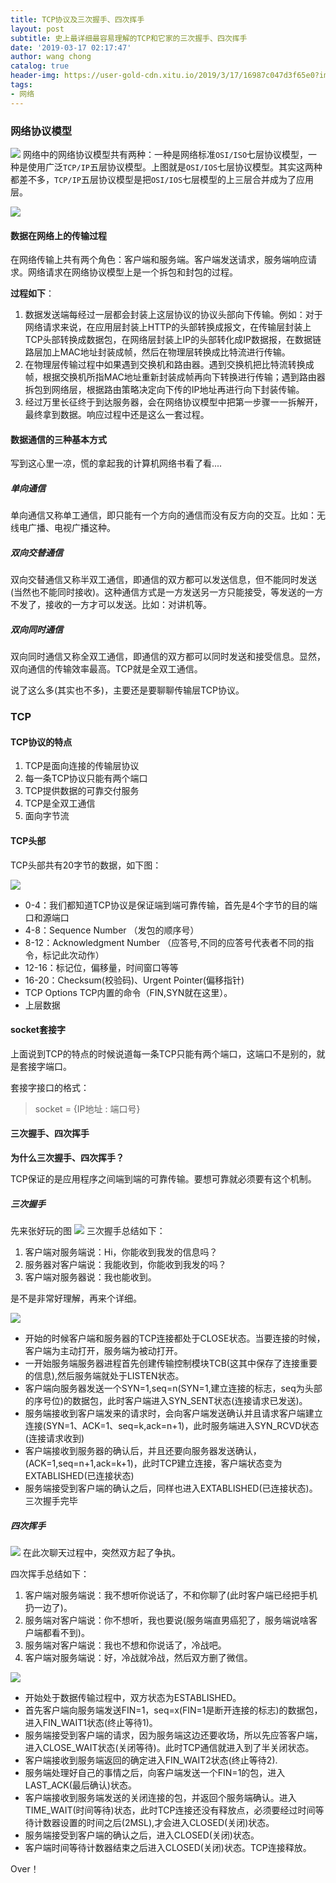 ```yaml
---
title: TCP协议及三次握手、四次挥手
layout: post
subtitle: 史上最详细最容易理解的TCP和它家的三次握手、四次挥手
date: '2019-03-17 02:17:47'
author: wang chong
catalog: true
header-img: https://user-gold-cdn.xitu.io/2019/3/17/16987c047d3f65e0?imageView2/1/w/1304/h/734/q/85/format/webp/interlace/1
tags:
- 网络
---
```


### 网络协议模型
![](https://user-gold-cdn.xitu.io/2019/3/17/16987400f967c260?w=988&h=405&f=png&s=283281)
网络中的网络协议模型共有两种：一种是网络标准`OSI/ISO`七层协议模型，一种是使用广泛`TCP/IP`五层协议模型。上图就是`OSI/IOS`七层协议模型。其实这两种都差不多，`TCP/IP`五层协议模型是把`OSI/IOS`七层模型的上三层合并成为了应用层。

![](https://user-gold-cdn.xitu.io/2019/3/17/169876d96fb79e30?w=1171&h=386&f=png&s=331529)
#### 数据在网络上的传输过程
在网络传输上共有两个角色：客户端和服务端。客户端发送请求，服务端响应请求。网络请求在网络协议模型上是一个拆包和封包的过程。

**过程如下**：

1. 数据发送端每经过一层都会封装上这层协议的协议头部向下传输。例如：对于网络请求来说，在应用层封装上HTTP的头部转换成报文，在传输层封装上TCP头部转换成数据包，在网络层封装上IP的头部转化成IP数据报，在数据链路层加上MAC地址封装成帧，然后在物理层转换成比特流进行传输。
2. 在物理层传输过程中如果遇到交换机和路由器。遇到交换机把比特流转换成帧，根据交换机所指MAC地址重新封装成帧再向下转换进行传输；遇到路由器拆包到网络层，根据路由策略决定向下传的IP地址再进行向下封装传输。
3. 经过万里长征终于到达服务器，会在网络协议模型中把第一步骤一一拆解开，最终拿到数据。响应过程中还是这么一套过程。

#### 数据通信的三种基本方式
写到这心里一凉，慌的拿起我的计算机网络书看了看....
##### 单向通信
单向通信又称单工通信，即只能有一个方向的通信而没有反方向的交互。比如：无线电广播、电视广播这种。
##### 双向交替通信
双向交替通信又称半双工通信，即通信的双方都可以发送信息，但不能同时发送(当然也不能同时接收)。这种通信方式是一方发送另一方只能接受，等发送的一方不发了，接收的一方才可以发送。比如：对讲机等。
##### 双向同时通信
双向同时通信又称全双工通信，即通信的双方都可以同时发送和接受信息。显然，双向通信的传输效率最高。TCP就是全双工通信。

说了这么多(其实也不多)，主要还是要聊聊传输层TCP协议。
### TCP
#### TCP协议的特点
1. TCP是面向连接的传输层协议
2. 每一条TCP协议只能有两个端口
3. TCP提供数据的可靠交付服务
4. TCP是全双工通信
5. 面向字节流
#### TCP头部
TCP头部共有20字节的数据，如下图：

![](https://user-gold-cdn.xitu.io/2019/3/17/169876ded460a1d0?w=1152&h=470&f=png&s=244261)

- 0-4：我们都知道TCP协议是保证端到端可靠传输，首先是4个字节的目的端口和源端口
- 4-8：Sequence Number （发包的顺序号）
- 8-12：Acknowledgment Number （应答号,不同的应答号代表者不同的指令，标记此次动作）
- 12-16：标记位，偏移量，时间窗口等等
- 16-20：Checksum(校验码)、Urgent Pointer(偏移指针)
- TCP Options TCP内置的命令（FIN,SYN就在这里）。
- 上层数据

#### socket套接字
上面说到TCP的特点的时候说道每一条TCP只能有两个端口，这端口不是别的，就是套接字端口。

套接字接口的格式：
> socket = {IP地址 : 端口号}

#### 三次握手、四次挥手
**为什么三次握手、四次挥手？**

TCP保证的是应用程序之间端到端的可靠传输。要想可靠就必须要有这个机制。
##### 三次握手
先来张好玩的图
![](https://user-gold-cdn.xitu.io/2019/3/17/1698786507481463?w=547&h=300&f=png&s=139407)
三次握手总结如下：
1. 客户端对服务端说：Hi，你能收到我发的信息吗？
2. 服务器对客户端说：我能收到，你能收到我发的吗？
3. 客户端对服务器说：我也能收到。

是不是非常好理解，再来个详细。

![](https://user-gold-cdn.xitu.io/2019/3/17/1698790c9378e59d?w=726&h=503&f=png&s=120248)

- 开始的时候客户端和服务器的TCP连接都处于CLOSE状态。当要连接的时候，客户端为主动打开，服务端为被动打开。
- 一开始服务端服务器进程首先创建传输控制模块TCB(这其中保存了连接重要的信息),然后服务端就处于LISTEN状态。
- 客户端向服务器发送一个SYN=1,seq=n(SYN=1,建立连接的标志，seq为头部的序号位)的数据包，此时客户端进入SYN_SENT状态(连接请求已发送)。
- 服务端接收到客户端发来的请求时，会向客户端发送确认并且请求客户端建立连接(SYN=1、ACK=1、seq=k,ack=n+1)，此时服务端进入SYN_RCVD状态(连接请求收到)
- 客户端接收到服务器的确认后，并且还要向服务器发送确认，(ACK=1,seq=n+1,ack=k+1)，此时TCP建立连接，客户端状态变为EXTABLISHED(已连接状态)
- 服务端接受到客户端的确认之后，同样也进入EXTABLISHED(已连接状态)。三次握手完毕

##### 四次挥手
![](https://user-gold-cdn.xitu.io/2019/3/17/16987a5f7c0f9d23?w=508&h=266&f=png&s=87796)
在此次聊天过程中，突然双方起了争执。

四次挥手总结如下：

1. 客户端对服务端说：我不想听你说话了，不和你聊了(此时客户端已经把手机扔一边了)。
2. 服务端对客户端说：你不想听，我也要说(服务端直男癌犯了，服务端说啥客户端都看不到)。
3. 服务端对客户端说：我也不想和你说话了，冷战吧。
4. 客户端对服务端说：好，冷战就冷战，然后双方删了微信。

![](https://user-gold-cdn.xitu.io/2019/3/17/1698794dbdd752c8?w=996&h=498&f=png&s=33339)

- 开始处于数据传输过程中，双方状态为ESTABLISHED。
- 首先客户端向服务端发送FIN=1，seq=x(FIN=1是断开连接的标志)的数据包，进入FIN_WAIT1状态(终止等待1)。
- 服务端接受到客户端的请求，因为服务端这边还要收场，所以先应答客户端，进入CLOSE_WAIT状态(关闭等待)。此时TCP通信就进入到了半关闭状态。
- 客户端接收到服务端返回的确定进入FIN_WAIT2状态(终止等待2).
- 服务端处理好自己的事情之后，向客户端发送一个FIN=1的包，进入LAST_ACK(最后确认)状态。
- 客户端接收到服务端发送的关闭连接的包，并返回个服务端确认。进入TIME_WAIT(时间等待)状态，此时TCP连接还没有释放点，必须要经过时间等待计数器设置的时间之后(2MSL),才会进入CLOSED(关闭)状态。
- 服务端接受到客户端的确认之后，进入CLOSED(关闭)状态。
- 客户端时间等待计数器结束之后进入CLOSED(关闭)状态。TCP连接释放。


Over！